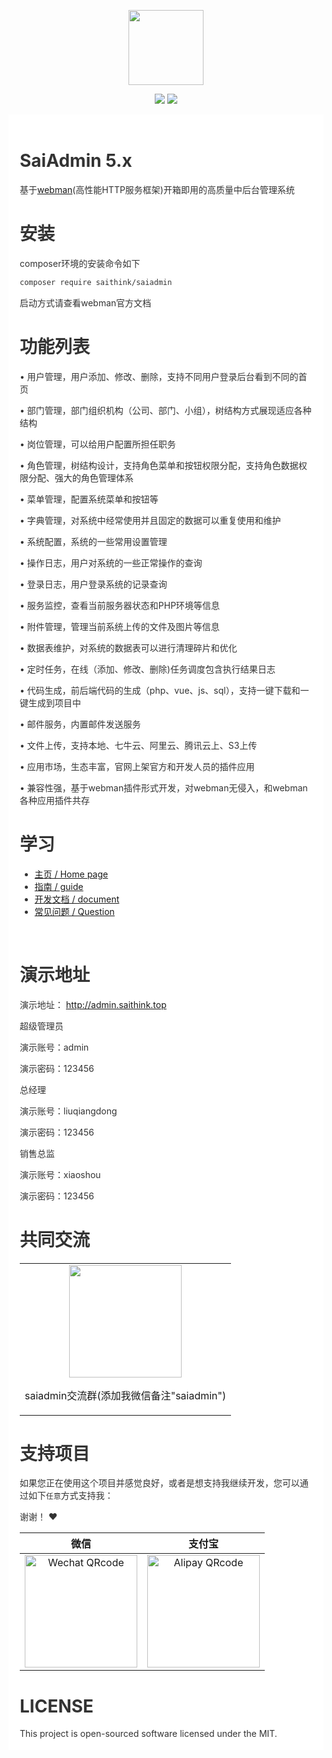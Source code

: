 <p align="center">
  <img src="https://saithink.top/images/logo.png" width="120" />
</p>
<p align="center">
  <img src="https://svg.hamm.cn/badge.svg?key=License&value=MIT" />
  <img src="https://svg.hamm.cn/badge.svg?key=Version&value=5.x" />
</p>

<div style="padding:18px;max-width: 1024px;margin:0 auto;background-color:#fff;color:#333">
<h1>SaiAdmin 5.x</h1>

基于<a href="https://www.workerman.net/doc/webman/" target="_blank">webman</a>(高性能HTTP服务框架)开箱即用的高质量中后台管理系统

<h1>安装</h1>

composer环境的安装命令如下

```bash
composer require saithink/saiadmin
```

启动方式请查看webman官方文档

<h1>功能列表</h1>

• 用户管理，用户添加、修改、删除，支持不同用户登录后台看到不同的首页

• 部门管理，部门组织机构（公司、部门、小组），树结构方式展现适应各种结构

• 岗位管理，可以给用户配置所担任职务

• 角色管理，树结构设计，支持角色菜单和按钮权限分配，支持角色数据权限分配、强大的角色管理体系

• 菜单管理，配置系统菜单和按钮等

• 字典管理，对系统中经常使用并且固定的数据可以重复使用和维护

• 系统配置，系统的一些常用设置管理

• 操作日志，用户对系统的一些正常操作的查询

• 登录日志，用户登录系统的记录查询

• 服务监控，查看当前服务器状态和PHP环境等信息

• 附件管理，管理当前系统上传的文件及图片等信息

• 数据表维护，对系统的数据表可以进行清理碎片和优化

• 定时任务，在线（添加、修改、删除)任务调度包含执行结果日志

• 代码生成，前后端代码的生成（php、vue、js、sql），支持一键下载和一键生成到项目中

• 邮件服务，内置邮件发送服务

• 文件上传，支持本地、七牛云、阿里云、腾讯云上、S3上传

• 应用市场，生态丰富，官网上架官方和开发人员的插件应用

• 兼容性强，基于webman插件形式开发，对webman无侵入，和webman各种应用插件共存

<h1>学习</h1>

<ul>
  <li>
    <a href="https://saithink.top" target="_blank">主页 / Home page</a>
  </li>
  <li>
    <a href="https://saithink.top/guide/introduction/" target="_blank">指南 / guide</a>
  </li>
  <li>
    <a href="https://saithink.top/documents/v5/front/route.html" target="_blank">开发文档 / document</a>
  </li>
  <li>
    <a href="https://saithink.top/guide/question/faq1.html" target="_blank">常见问题 / Question</a>
  </li>
</ul>

<br>

<h1>演示地址</h1>
<p>演示地址： <a href="http://admin.saithink.top">http://admin.saithink.top</a></p>
<p>超级管理员</p>
<p>演示账号：admin</p>
<p>演示密码：123456</p>

<p>总经理</p>
<p>演示账号：liuqiangdong</p>
<p>演示密码：123456</p>

<p>销售总监</p>
<p>演示账号：xiaoshou</p>
<p>演示密码：123456</p>

<h1>共同交流</h1>

<table>
  <tbody>
    <tr>
      <td align="center" valign="middle">
        <img src="https://saithink.top/images/me.png" class="no-zoom" width="180px">
        <p>saiadmin交流群(添加我微信备注"saiadmin")</p>
      </td>
    </tr>
  </tbody>
</table>

<h1>支持项目</h1>

如果您正在使用这个项目并感觉良好，或者是想支持我继续开发，您可以通过如下`任意`方式支持我：

谢谢！ ❤️


|                                       微信                                       |                                      支付宝                                      |
| :------------------------------------------------------------------------------: | :------------------------------------------------------------------------------: |
| <img src="https://saithink.top/images/wechat.png" alt="Wechat QRcode" width=180> | <img src="https://saithink.top/images/alipay.png" alt="Alipay QRcode" width=180> |

<div style="clear: both">
<h1>LICENSE</h1>
This project is open-sourced software licensed under the MIT.
</div>

</div>
